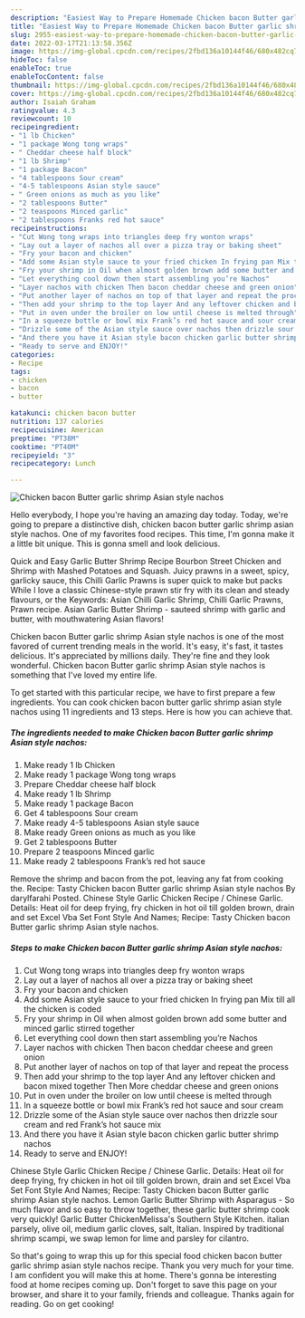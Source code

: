 ```yaml
---
description: "Easiest Way to Prepare Homemade Chicken bacon Butter garlic shrimp Asian style nachos"
title: "Easiest Way to Prepare Homemade Chicken bacon Butter garlic shrimp Asian style nachos"
slug: 2955-easiest-way-to-prepare-homemade-chicken-bacon-butter-garlic-shrimp-asian-style-nachos
date: 2022-03-17T21:13:58.356Z
image: https://img-global.cpcdn.com/recipes/2fbd136a10144f46/680x482cq70/chicken-bacon-butter-garlic-shrimp-asian-style-nachos-recipe-main-photo.jpg
hideToc: false
enableToc: true
enableTocContent: false
thumbnail: https://img-global.cpcdn.com/recipes/2fbd136a10144f46/680x482cq70/chicken-bacon-butter-garlic-shrimp-asian-style-nachos-recipe-main-photo.jpg
cover: https://img-global.cpcdn.com/recipes/2fbd136a10144f46/680x482cq70/chicken-bacon-butter-garlic-shrimp-asian-style-nachos-recipe-main-photo.jpg
author: Isaiah Graham
ratingvalue: 4.3
reviewcount: 10
recipeingredient:
- "1 lb Chicken"
- "1 package Wong tong wraps"
- " Cheddar cheese half block"
- "1 lb Shrimp"
- "1 package Bacon"
- "4 tablespoons Sour cream"
- "4-5 tablespoons Asian style sauce"
- " Green onions as much as you like"
- "2 tablespoons Butter"
- "2 teaspoons Minced garlic"
- "2 tablespoons Franks red hot sauce"
recipeinstructions:
- "Cut Wong tong wraps into triangles deep fry wonton wraps"
- "Lay out a layer of nachos all over a pizza tray or baking sheet"
- "Fry your bacon and chicken"
- "Add some Asian style sauce to your fried chicken In frying pan Mix till all the chicken is coded"
- "Fry your shrimp in Oil when almost golden brown add some butter and minced garlic stirred together"
- "Let everything cool down then start assembling you’re Nachos"
- "Layer nachos with chicken Then bacon cheddar cheese and green onion"
- "Put another layer of nachos on top of that layer and repeat the process"
- "Then add your shrimp to the top layer And any leftover chicken and bacon mixed together Then More cheddar cheese and green onions"
- "Put in oven under the broiler on low until cheese is melted through"
- "In a squeeze bottle or bowl mix Frank’s red hot sauce and sour cream"
- "Drizzle some of the Asian style sauce over nachos then drizzle sour cream and red Frank’s hot sauce mix"
- "And there you have it Asian style bacon chicken garlic butter shrimp nachos"
- "Ready to serve and ENJOY!"
categories:
- Recipe
tags:
- chicken
- bacon
- butter

katakunci: chicken bacon butter 
nutrition: 137 calories
recipecuisine: American
preptime: "PT38M"
cooktime: "PT40M"
recipeyield: "3"
recipecategory: Lunch

---
```



![Chicken bacon Butter garlic shrimp Asian style nachos](https://img-global.cpcdn.com/recipes/2fbd136a10144f46/680x482cq70/chicken-bacon-butter-garlic-shrimp-asian-style-nachos-recipe-main-photo.jpg)

Hello everybody, I hope you're having an amazing day today. Today, we're going to prepare a distinctive dish, chicken bacon butter garlic shrimp asian style nachos. One of my favorites food recipes. This time, I'm gonna make it a little bit unique. This is gonna smell and look delicious.

Quick and Easy Garlic Butter Shrimp Recipe Bourbon Street Chicken and Shrimp with Mashed Potatoes and Squash. Juicy prawns in a sweet, spicy, garlicky sauce, this Chilli Garlic Prawns is super quick to make but packs While I love a classic Chinese-style prawn stir fry with its clean and steady flavours, or the Keywords: Asian Chilli Garlic Shrimp, Chilli Garlic Prawns, Prawn recipe. Asian Garlic Butter Shrimp - sauteed shrimp with garlic and butter, with mouthwatering Asian flavors!

Chicken bacon Butter garlic shrimp Asian style nachos is one of the most favored of current trending meals in the world. It's easy, it's fast, it tastes delicious. It's appreciated by millions daily. They're fine and they look wonderful. Chicken bacon Butter garlic shrimp Asian style nachos is something that I've loved my entire life.


To get started with this particular recipe, we have to first prepare a few ingredients. You can cook chicken bacon butter garlic shrimp asian style nachos using 11 ingredients and 13 steps. Here is how you can achieve that.

<!--inarticleads1-->

##### The ingredients needed to make Chicken bacon Butter garlic shrimp Asian style nachos:

1. Make ready 1 lb Chicken
1. Make ready 1 package Wong tong wraps
1. Prepare  Cheddar cheese half block
1. Make ready 1 lb Shrimp
1. Make ready 1 package Bacon
1. Get 4 tablespoons Sour cream
1. Make ready 4-5 tablespoons Asian style sauce
1. Make ready  Green onions as much as you like
1. Get 2 tablespoons Butter
1. Prepare 2 teaspoons Minced garlic
1. Make ready 2 tablespoons Frank’s red hot sauce


Remove the shrimp and bacon from the pot, leaving any fat from cooking the. Recipe: Tasty Chicken bacon Butter garlic shrimp Asian style nachos By darylfarahi Posted. Chinese Style Garlic Chicken Recipe / Chinese Garlic. Details: Heat oil for deep frying, fry chicken in hot oil till golden brown, drain and set Excel Vba Set Font Style And Names; Recipe: Tasty Chicken bacon Butter garlic shrimp Asian style nachos. 

<!--inarticleads2-->

##### Steps to make Chicken bacon Butter garlic shrimp Asian style nachos:

1. Cut Wong tong wraps into triangles deep fry wonton wraps
1. Lay out a layer of nachos all over a pizza tray or baking sheet
1. Fry your bacon and chicken
1. Add some Asian style sauce to your fried chicken In frying pan Mix till all the chicken is coded
1. Fry your shrimp in Oil when almost golden brown add some butter and minced garlic stirred together
1. Let everything cool down then start assembling you’re Nachos
1. Layer nachos with chicken Then bacon cheddar cheese and green onion
1. Put another layer of nachos on top of that layer and repeat the process
1. Then add your shrimp to the top layer And any leftover chicken and bacon mixed together Then More cheddar cheese and green onions
1. Put in oven under the broiler on low until cheese is melted through
1. In a squeeze bottle or bowl mix Frank’s red hot sauce and sour cream
1. Drizzle some of the Asian style sauce over nachos then drizzle sour cream and red Frank’s hot sauce mix
1. And there you have it Asian style bacon chicken garlic butter shrimp nachos
1. Ready to serve and ENJOY!

Chinese Style Garlic Chicken Recipe / Chinese Garlic. Details: Heat oil for deep frying, fry chicken in hot oil till golden brown, drain and set Excel Vba Set Font Style And Names; Recipe: Tasty Chicken bacon Butter garlic shrimp Asian style nachos. Lemon Garlic Butter Shrimp with Asparagus - So much flavor and so easy to throw together, these garlic butter shrimp cook very quickly! Garlic Butter ChickenMelissa&#39;s Southern Style Kitchen. italian parsely, olive oil, medium garlic cloves, salt, Italian. Inspired by traditional shrimp scampi, we swap lemon for lime and parsley for cilantro. 

So that's going to wrap this up for this special food chicken bacon butter garlic shrimp asian style nachos recipe. Thank you very much for your time. I am confident you will make this at home. There's gonna be interesting food at home recipes coming up. Don't forget to save this page on your browser, and share it to your family, friends and colleague. Thanks again for reading. Go on get cooking!
